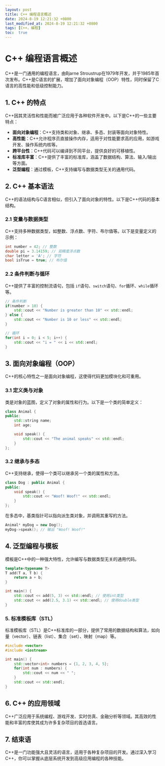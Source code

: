 ```yaml
---
layout: post
title: C++ 编程语言概述
date: 2024-8-19 12:21:32 +0800
last_modified_at: 2024-8-19 12:21:32 +0800
tags: [C++，编程]
toc:  true
---
```

# C++ 编程语言概述

C++是一门通用的编程语言，由Bjarne Stroustrup在1979年开发，并于1985年首次发布。C++是C语言的扩展，增加了面向对象编程（OOP）特性，同时保留了C语言的高性能和低级控制能力。

## 1. C++ 的特点

C++因其灵活性和性能而被广泛应用于各种软件开发中。以下是C++的一些主要特点：

- **面向对象编程**：C++支持类和对象、继承、多态、封装等面向对象特性。
- **高性能**：C++允许程序员直接操作内存，适用于对性能要求高的应用，如游戏开发、操作系统内核等。
- **跨平台性**：C++代码可以编译到不同平台，提供良好的可移植性。
- **标准库丰富**：C++提供了丰富的标准库，涵盖了数据结构、算法、输入/输出等方面。
- **泛型编程**：通过模板，C++支持编写与数据类型无关的通用代码。

## 2. C++ 基本语法

C++的语法结构与C语言相似，但引入了面向对象的特性。以下是C++代码的基本结构。

### 2.1 变量与数据类型

C++支持多种数据类型，如整数、浮点数、字符、布尔值等。以下是变量定义的示例：

```cpp
int number = 42; // 整数
double pi = 3.14159; // 双精度浮点数
char letter = 'A'; // 字符
bool isTrue = true; // 布尔值
```

### 2.2 条件判断与循环

C++提供了丰富的控制流语句，包括 `if`语句、`switch`语句、`for`循环、`while`循环等。

```cpp
// 条件判断
if(number > 10) {
    std::cout << "Number is greater than 10" << std::endl;
} else {
    std::cout << "Number is 10 or less" << std::endl;
}

// 循环
for(int i = 0; i < 5; i++) {
    std::cout << "i = " << i << std::endl;
}
```

## 3. 面向对象编程（OOP）
C++的核心特性之一是面向对象编程，这使得代码更加模块化和可重用。

### 3.1 定义类与对象
类是对象的蓝图，定义了对象的属性和行为。以下是一个类的简单定义：

```cpp
class Animal {
public:
    std::string name;
    int age;

    void speak() {
        std::cout << "The animal speaks" << std::endl;
    }
};
```

### 3.2 继承与多态
C++支持继承，使得一个类可以继承另一个类的属性和方法。

```cpp
class Dog : public Animal {
public:
    void speak() {
        std::cout << "Woof! Woof!" << std::endl;
    }
};
```

在多态中，基类指针可以指向派生类对象，并调用其重写的方法。

```cpp
Animal* myDog = new Dog();
myDog->speak(); // 输出 "Woof! Woof!"
```

## 4. 泛型编程与模板
模板是C++中的一种强大特性，允许编写与数据类型无关的通用代码。

```cpp
template<typename T>
T add(T a, T b) {
    return a + b;
}

int main() {
    std::cout << add(5, 3) << std::endl; // 使用int类型
    std::cout << add(2.5, 3.1) << std::endl; // 使用double类型
}
```

### 5. 标准模板库（STL）
标准模板库（STL）是C++标准库的一部分，提供了常用的数据结构和算法，如向量（vector）、链表（list）、集合（set）、映射（map）等。

```cpp
#include <vector>
#include <iostream>

int main() {
    std::vector<int> numbers = {1, 2, 3, 4, 5};
    for(int num : numbers) {
        std::cout << num << " ";
    }
    std::cout << std::endl;
}
```

## 6. C++ 的应用领域
C++广泛应用于系统编程、游戏开发、实时仿真、金融分析等领域。其高效的性能和丰富的库使其成为许多复杂项目的首选语言。

## 7. 结束语
C++是一门功能强大且灵活的语言，适用于各种复杂项目的开发。通过深入学习C++，你可以掌握从底层系统开发到高级应用编程的各种技能。

